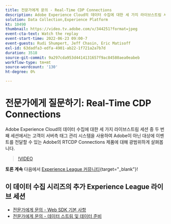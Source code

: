 ```yaml
---
title: 전문가에게 문의 - Real-Time CDP Connections
description: Adobe Experience Cloud의 데이터 수집에 대한 세 가지 라이브스트림 세션 중 두 번째 세션에서는 고객이 서버측 태그 관리 시스템을 사용하여 Adobe이 아닌 대상에 이벤트를 전달할 수 있는 Adobe의 RTCDP Connections 제품에 대해 광범위하게 살펴봅니다.
solution: Data Collection,Experience Platform
kt: 10490
thumbnail: https://video.tv.adobe.com/v/344251?format=jpeg
event-cta-text: Watch the replay
event-start-time: 2022-06-23 09:00-7
event-guests: Rudi Shumpert, Jeff Chasin, Eric Matisoff
exl-id: 63dadfa3-edfa-4901-ab22-1f721a2a7b7d
duration: 3518
source-git-commit: 9a297cda953d4414131657f9ac84580aea0eabeb
workflow-type: tm+mt
source-wordcount: '130'
ht-degree: 0%

---
```


# 전문가에게 질문하기: Real-Time CDP Connections

Adobe Experience Cloud의 데이터 수집에 대한 세 가지 라이브스트림 세션 중 두 번째 세션에서는 고객이 서버측 태그 관리 시스템을 사용하여 Adobe이 아닌 대상에 이벤트를 전달할 수 있는 Adobe의 RTCDP Connections 제품에 대해 광범위하게 살펴봅니다.

>[!VIDEO](https://video.tv.adobe.com/v/344251/?quality=12&learn=on)

**토론 계속** 다음에서 [Experience League 커뮤니티](https://experienceleaguecommunities.adobe.com/t5/adobe-experience-platform-launch/experience-league-live-post-session-discussion-real-time-cdp/m-p/458195#M285){target="_blank"}!

## 이 데이터 수집 시리즈의 추가 Experience League 라이브 세션

* [전문가에게 문의 - Web SDK 기본 사항](exl-live-episode-05-26-22.md)
* [전문가에게 문의 - 데이터 스트림 및 데이터 준비](exl-live-episode-07-21-22.md)
